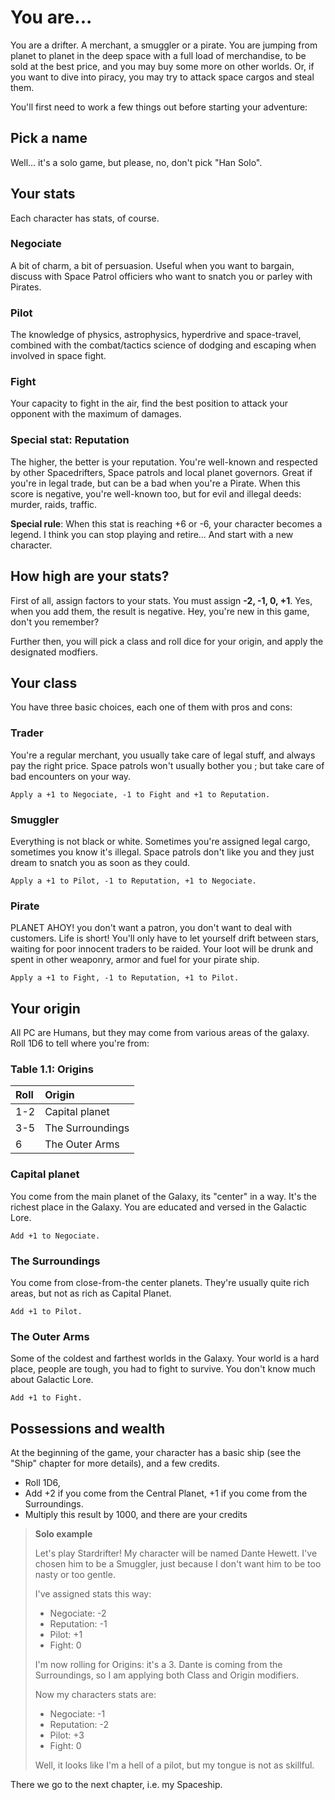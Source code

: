 # You are...

You are a drifter. A merchant, a smuggler or a pirate. You are jumping from
planet to planet in the deep space with a full load of merchandise, to be sold
at the best price, and you may buy some more on other worlds. Or, if you want to
dive into piracy, you may try to attack space cargos and steal them.

You'll first need to work a few things out before starting your adventure:

## Pick a name

Well... it's a solo game, but please, no, don't pick "Han Solo".

## Your stats

Each character has stats, of course.

### Negociate

A bit of charm, a bit of persuasion. Useful when you want to bargain, discuss
with Space Patrol officiers who want to snatch you or parley with Pirates.

### Pilot

The knowledge of physics, astrophysics, hyperdrive and space-travel, combined
with the combat/tactics science of dodging and escaping when involved in space
fight.

### Fight

Your capacity to fight in the air, find the best position to attack your
opponent with the maximum of damages.

### Special stat: Reputation

The higher, the better is your reputation. You're well-known and respected by
other Spacedrifters, Space patrols and local planet governors. Great if you're
in legal trade, but can be a bad when you're a Pirate. When this score is
negative, you're well-known too, but for evil and illegal deeds: murder, raids,
traffic.

**Special rule**: When this stat is reaching +6 or -6, your character becomes a
legend. I think you can stop playing and retire... And start with a new
character.

## How high are your stats?

First of all, assign factors to your stats. You must assign **-2, -1, 0, +1**.
Yes, when you add them, the result is negative. Hey, you're new in this game,
don't you remember?

Further then, you will pick a class and roll dice for your origin, and apply
the designated modfiers.

## Your class

You have three basic choices, each one of them with pros and cons:

### Trader

You're a regular merchant, you usually take care of legal stuff, and
always pay the right price. Space patrols won't usually bother you ; but take
care of bad encounters on your way.

    Apply a +1 to Negociate, -1 to Fight and +1 to Reputation.

### Smuggler

Everything is not black or white. Sometimes you're assigned legal
cargo, sometimes you know it's illegal. Space patrols don't like you and they
just dream to snatch you as soon as they could.

    Apply a +1 to Pilot, -1 to Reputation, +1 to Negociate.

### Pirate

PLANET AHOY! you don't want a patron, you don't want to deal with
customers. Life is short! You'll only have to let yourself drift between
stars, waiting for poor innocent traders to be raided. Your loot will be drunk
and spent in other weaponry, armor and fuel for your pirate ship.

    Apply a +1 to Fight, -1 to Reputation, +1 to Pilot.

## Your origin

All PC are Humans, but they may come from various areas of the galaxy. Roll 1D6
to tell where you're from:

### Table 1.1: Origins

| Roll | Origin            |
|:---- |:------------------|
| 1-2  | Capital planet    | 
| 3-5  | The Surroundings  |
| 6    | The Outer Arms    |

### Capital planet

You come from the main planet of the Galaxy, its "center" in a way. It's the
richest place in the Galaxy. You are educated and versed in the Galactic Lore.

    Add +1 to Negociate.

### The Surroundings

You come from close-from-the center planets. They're usually quite rich areas,
but not as rich as Capital Planet.

    Add +1 to Pilot.

### The Outer Arms

Some of the coldest and farthest worlds in the Galaxy. Your world is a hard
place, people are tough, you had to fight to survive. You don't know much about
Galactic Lore.

    Add +1 to Fight.

## Possessions and wealth

At the beginning of the game, your character has a basic ship (see the "Ship"
chapter for more details), and a few credits.

* Roll 1D6,
* Add +2 if you come from the Central Planet, +1 if you come from the
  Surroundings.
* Multiply this result by 1000, and there are your credits


> **Solo example**
> 
> Let's play Stardrifter! My character will be named Dante Hewett. I've
> chosen him to be a Smuggler, just because I don't want him to be too nasty or
> too gentle.  
>
> I've assigned stats this way:
>
> * Negociate: -2
> * Reputation: -1
> * Pilot: +1
> * Fight: 0
>
>
> I'm now rolling for Origins: it's a 3. Dante is coming from the Surroundings,
> so I am applying both Class and Origin modifiers.
>
> Now my characters stats are:
> 
> * Negociate: -1
> * Reputation: -2
> * Pilot: +3
> * Fight: 0
>
> Well, it looks like I'm a hell of a pilot, but my tongue is not as skillful.

There we go to the next chapter, i.e. my Spaceship.

